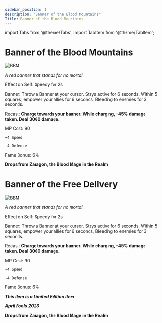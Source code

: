 ```yaml
---
sidebar_position: 1
description: "Banner of the Blood Mountains"
Title: Banner of the Blood Mountains
---
```


import Tabs from '@theme/Tabs';
import TabItem from '@theme/TabItem';

<Tabs>
  <TabItem value="Banner of the Blood Mountains" label="Banner of the Blood Mountains" default>

# Banner of the Blood Mountains

![BBM](https://vwiki.valorserver.com/api/item/picture/banner%20of%20the%20blood%20mountains)

<i>A red banner that stands for no mortal.</i>

Effect on Self: Speedy for 2s

Banner: Throw a Banner at your cursor. Stays active for 6 seconds. Within 5 squares, empower your allies for 6 seconds, Bleeding to enemies for 3 seconds.

Recast: **Charge towards your banner. While charging, -45% damage taken. Deal 3060 damage.**

MP Cost: 90

    +4 Speed
    
    -4 Defense

Fame Bonus: 6%

**Drops from Zaragon, the Blood Mage in the Realm**

 </TabItem>
  <TabItem value="Banner of the Free Delivery" label="Banner of the Free Delivery">

# Banner of the Free Delivery

![BBM](https://cdn.discordapp.com/attachments/1187552567295758487/1192516653913747456/Banner_of_the_Free_Delivery.png?ex=65a95cae&is=6596e7ae&hm=5118847e7ea6ba90429dff9bcc4dc16714d64f37df5694307dcd19e533397fac&)

<i>A red banner that stands for no mortal.</i>

Effect on Self: Speedy for 2s

Banner: Throw a Banner at your cursor. Stays active for 6 seconds. Within 5 squares, empower your allies for 6 seconds, Bleeding to enemies for 3 seconds.

Recast: **Charge towards your banner. While charging, -45% damage taken. Deal 3060 damage.**

MP Cost: 90

    +4 Speed
    
    -4 Defense

Fame Bonus: 6%

***This item is a Limited Edition item***

***April Fools 2023***

**Drops from Zaragon, the Blood Mage in the Realm**

 </TabItem>
</Tabs>
